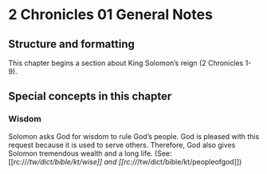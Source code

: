 # 2 Chronicles 01 General Notes
## Structure and formatting

This chapter begins a section about King Solomon’s reign (2 Chronicles 1-9).

## Special concepts in this chapter

### Wisdom
Solomon asks God for wisdom to rule God’s people. God is pleased with this request because it is used to serve others. Therefore, God also gives Solomon tremendous wealth and a long life. (See: [[rc://*/tw/dict/bible/kt/wise]] and [[rc://*/tw/dict/bible/kt/peopleofgod]])